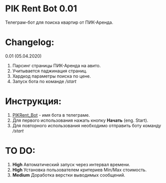 # PIK Rent Bot 0.01
Телеграм-бот для поиска квартир от ПИК-Аренда.

# Changelog:

0.01 (05.04.2020)
1. Парсинг страницы ПИК-Аренда на авито.
2. Учитывается паджинация страниц.
3. Хардкод параметры поиска по цене.
4. Запуск бота по команде _/start_

# Инструкция:
1. [PIKRent_Bot](https://t.me/PIKRent_Bot) - имя бота в телеграме.
2. Для первого использования нажать кнопку __Начать__ (eng. Start).
3. Для повторного использования необходимо отправить боту команду _/start_

# TO DO:
1. __High__ Автоматический запуск через интервал времени.
2. __High__ Установка пользователем критериев Min/Max стоимость.
3. __Medium__ Доработка верстки выводимых сообщений.
